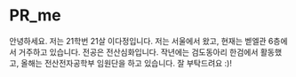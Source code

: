 # PR_me

안녕하세요. 저는 21학번 21살 이다정입니다. 
저는 서울에서 왔고, 현재는 벧엘관 6층에서 거주하고 있습니다.
전공은 전산심화입니다. 
작년에는 검도동아리 한검에서 활동했고, 올해는 전산전자공학부 임원단을 하고 있습니다. 
잘 부탁드려요 :)!
